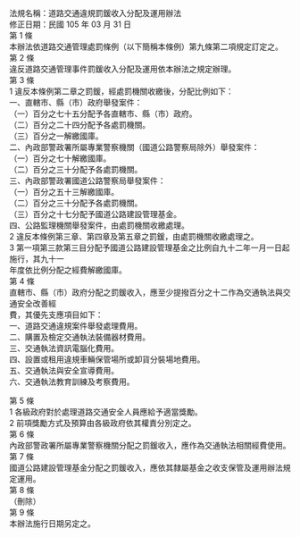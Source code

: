法規名稱：道路交通違規罰鍰收入分配及運用辦法  
修正日期：民國 105 年 03 月 31 日  
第 1 條  
本辦法依道路交通管理處罰條例（以下簡稱本條例）第九條第二項規定訂定之。  
第 2 條  
違反道路交通管理事件罰鍰收入分配及運用依本辦法之規定辦理。  
第 3 條  
1 違反本條例第二章之罰鍰，經處罰機關收繳後，分配比例如下：  
一、直轄市、縣（市）政府舉發案件：  
（一）百分之七十五分配予各直轄市、縣（市）政府。  
（二）百分之二十四分配予各處罰機關。  
（三）百分之一解繳國庫。  
二、內政部警政署所屬專業警察機關（國道公路警察局除外）舉發案件：  
（一）百分之七十解繳國庫。  
（二）百分之三十分配予各處罰機關。  
三、內政部警政署國道公路警察局舉發案件：  
（一）百分之五十三解繳國庫。  
（二）百分之三十分配予各處罰機關。  
（三）百分之十七分配予國道公路建設管理基金。  
四、公路監理機關舉發案件，由處罰機關收繳處理。  
2 違反本條例第三章、第四章及第五章之罰鍰，由處罰機關收繳處理之。  
3 第一項第三款第三目分配予國道公路建設管理基金之比例自九十二年一月一日起施行，其九十一  
年度依比例分配之經費解繳國庫。  
第 4 條  
直轄市、縣（市）政府分配之罰鍰收入，應至少提撥百分之十二作為交通執法與交通安全改善經  
費，其優先支應項目如下：  
一、道路交通違規案件舉發處理費用。  
二、購置及檢定交通執法裝備器材費用。  
三、交通執法資訊電腦化費用。  
四、設置或租用違規車輛保管場所或卸貨分裝場地費用。  
五、交通執法與安全宣導費用。  
六、交通執法教育訓練及考察費用。  


第 5 條  
1 各級政府對於處理道路交通安全人員應給予適當獎勵。  
2 前項獎勵方式及預算由各級政府依其權責分別定之。  
第 6 條  
內政部警政署所屬專業警察機關分配之罰鍰收入，應作為交通執法相關經費使用。  
第 7 條  
國道公路建設管理基金分配之罰鍰收入，應依其隸屬基金之收支保管及運用辦法規定運用。  
第 8 條  
（刪除）  
第 9 條  
本辦法施行日期另定之。  


